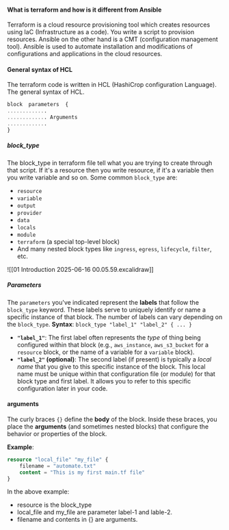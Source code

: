 #### What is terraform and how is it different from Ansible
Terraform is a cloud resource provisioning tool which creates resources using IaC (Infrastructure as a code). You write a script to provision resources. Ansible on the other hand is a CMT (configuration management tool). Ansible is used to automate installation and modifications of configurations and applications in the cloud resources.

#### General syntax of HCL

The terraform code is written in HCL (HashiCrop configuration Language). The general syntax of HCL.

```tf
block  parameters  {
.............
............. Arguments
.............
}
```

##### block_type
The block_type in terraform file tell what you are trying to create through that script. If it's a resource then you write resource, if it's a variable then you write variable and so on. 
Some common `block_type` are:
- `resource`
- `variable`
- `output`
- `provider`
- `data`
- `locals`
- `module`
- `terraform` (a special top-level block)
- And many nested block types like `ingress`, `egress`, `lifecycle`, `filter`, etc.

![[01 Introduction 2025-06-16 00.05.59.excalidraw]]

##### Parameters
The `parameters` you've indicated represent the **labels** that follow the `block_type` keyword. These labels serve to uniquely identify or name a specific instance of that block. The number of labels can vary depending on the `block_type`.
**Syntax**: `block_type "label_1" "label_2" { ... }`
- **`"label_1"`**: The first label often represents the _type_ of thing being configured within that block (e.g., `aws_instance`, `aws_s3_bucket` for a `resource` block, or the name of a variable for a `variable` block).
- **`"label_2"` (optional)**: The second label (if present) is typically a _local name_ that you give to this specific instance of the block. This local name must be unique within that configuration file (or module) for that block type and first label. It allows you to refer to this specific configuration later in your code.

#### arguments
The curly braces `{}` define the **body** of the block. Inside these braces, you place the **arguments** (and sometimes nested blocks) that configure the behavior or properties of the block.

**Example**:
```tf
resource "local_file" "my_file" {
	filename = "automate.txt"
	content = "This is my first main.tf file"
}
```

In the above example:
- resource is the block_type
- local_file and my_file are parameter label-1 and lable-2.
- filename and contents in {} are arguments.

